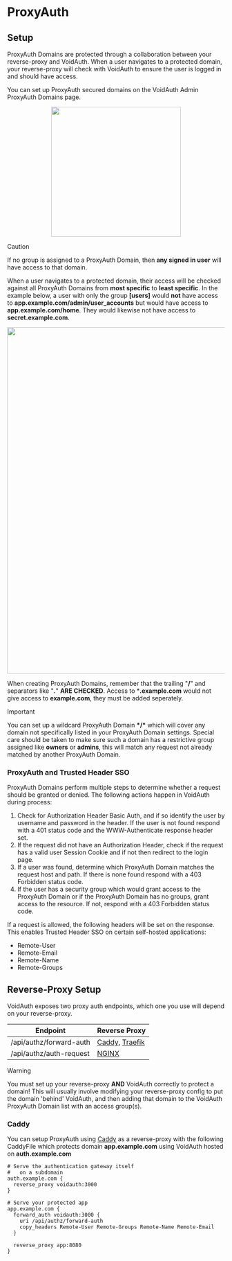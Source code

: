 # ProxyAuth

## Setup
ProxyAuth Domains are protected through a collaboration between your reverse-proxy and VoidAuth. When a user navigates to a protected domain, your reverse-proxy will check with VoidAuth to ensure the user is logged in and should have access. 

You can set up ProxyAuth secured domains on the VoidAuth Admin ProxyAuth Domains page.

<p align=center>
<img align=center src="/public/screenshots/b774693a-6ef2-4d15-b193-dbc1a8388f3a.png" width="300" />
</p>

> [!CAUTION]
> If no group is assigned to a ProxyAuth Domain, then **any signed in user** will have access to that domain.

When a user navigates to a protected domain, their access will be checked against all ProxyAuth Domains from **most specific** to **least specific**. In the example below, a user with only the group **[users]** would **not** have access to **app.example.com/admin/user_accounts** but would have access to **app.example.com/home**. They would likewise not have access to **secret.example.com**.

<p align=center>
<img align=center src="/public/screenshots/3f0b0afc-5bcf-436c-8def-f45e68adb019.png" width="800" />
</p>

When creating ProxyAuth Domains, remember that the trailing "**/**" and separators like "**.**" **ARE CHECKED**. Access to ***.example.com** would not give access to **example.com**, they must be added seperately.

> [!IMPORTANT]
> You can set up a wildcard ProxyAuth Domain **\*/\*** which will cover any domain not specifically listed in your ProxyAuth Domain settings. Special care should be taken to make sure such a domain has a restrictive group assigned like **owners** or **admins**, this will match any request not already matched by another ProxyAuth Domain.

### ProxyAuth and Trusted Header SSO

ProxyAuth Domains perform multiple steps to determine whether a request should be granted or denied. The following actions happen in VoidAuth during process:

1. Check for Authorization Header Basic Auth, and if so identify the user by username and password in the header. If the user is not found respond with a 401 status code and the WWW-Authenticate response header set.
2. If the request did not have an Authorization Header, check if the request has a valid user Session Cookie and if not then redirect to the login page.
3. If a user was found, determine which ProxyAuth Domain matches the request host and path. If there is none found respond with a 403 Forbidden status code.
3. If the user has a security group which would grant access to the ProxyAuth Domain or if the ProxyAuth Domain has no groups, grant access to the resource. If not, respond with a 403 Forbidden status code.

If a request is allowed, the following headers will be set on the response. This enables Trusted Header SSO on certain self-hosted applications:
* Remote-User
* Remote-Email
* Remote-Name
* Remote-Groups

## Reverse-Proxy Setup

VoidAuth exposes two proxy auth endpoints, which one you use will depend on your reverse-proxy.

| Endpoint                | Reverse Proxy |
| ------------------------| ------------- |
| /api/authz/forward-auth | [Caddy](https://caddyserver.com/docs/caddyfile/directives/forward_auth), [Traefik](https://doc.traefik.io/traefik/middlewares/http/forwardauth/)  |
| /api/authz/auth-request | [NGINX](https://nginx.org/en/docs/http/ngx_http_auth_request_module.html) |

> [!WARNING]
> You must set up your reverse-proxy **AND** VoidAuth correctly to protect a domain! This will usually involve modifying your reverse-proxy config to put the domain 'behind' VoidAuth, and then adding that domain to the VoidAuth ProxyAuth Domain list with an access group(s).

### Caddy
You can setup ProxyAuth using [Caddy](https://caddyserver.com) as a reverse-proxy with the following CaddyFile which protects domain **app.example.com** using VoidAuth hosted on **auth.example.com**
``` Caddyfile
# Serve the authentication gateway itself
#   on a subdomain
auth.example.com {
  reverse_proxy voidauth:3000
}

# Serve your protected app
app.example.com {
  forward_auth voidauth:3000 {
    uri /api/authz/forward-auth
    copy_headers Remote-User Remote-Groups Remote-Name Remote-Email
  }

  reverse_proxy app:8080
}
```

